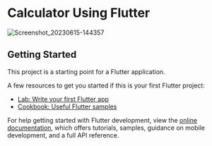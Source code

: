 # Calculator Using Flutter


![Screenshot_20230615-144357](https://github.com/kamakshi-22/calculator-app/assets/55135926/90e50dae-dd55-4714-b3ef-760c8753fd88)



## Getting Started

This project is a starting point for a Flutter application.

A few resources to get you started if this is your first Flutter project:

- [Lab: Write your first Flutter app](https://docs.flutter.dev/get-started/codelab)
- [Cookbook: Useful Flutter samples](https://docs.flutter.dev/cookbook)

For help getting started with Flutter development, view the
[online documentation](https://docs.flutter.dev/), which offers tutorials,
samples, guidance on mobile development, and a full API reference.
